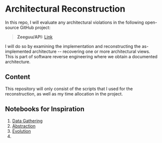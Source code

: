 # Architectural Reconstruction

In this repo, I will evaluate any architectural violations in the following open-source GitHub project:

> **Zeeguu/API:** [Link](https://github.com/zeeguu/api)

I will do so by examining the implementation and reconstructing the as-implemented architecture -- recovering one or more architectural views. This is part of software reverse engineering where we obtain a documented architecture.

## Content

This repository will only consist of the scripts that I used for the reconstruction, as well as my time allocation in the project.

## Notebooks for Inspiration

1. [Data Gathering](https://colab.research.google.com/drive/1oe_TV7936Zmmzbbgq8rzqFpxYPX7SQHP#scrollTo=ASCHKm-WYHqy)
2. [Abstraction](https://colab.research.google.com/drive/1ohvPB_SZeDa5NblzxLAkwmTY8JZRBZe_?usp=sharing)
3. [Evolution](https://colab.research.google.com/drive/1T4Hj12uD6h5Ody4ietooe5nW-yGFCoX9?usp=sharing)
4. 




